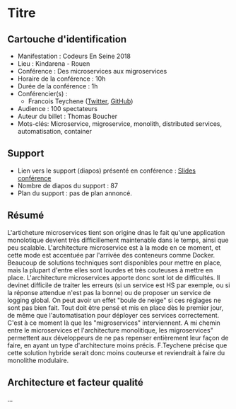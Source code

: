 # Titre

## Cartouche d'identification

- Manifestation : Codeurs En Seine 2018
- Lieu : Kindarena - Rouen
- Conférence : Des microservices aux migroservices
- Horaire de la conférence : 10h
- Durée de la conférence : 1h
- Conférencier(s) :
  - Francois Teychene ([Twitter](https://twitter.com/fteychene), [GitHub](https://github.com/fteychene))
- Audience : 100 spectateurs
- Auteur du billet : Thomas Boucher
- Mots-clés: Microservice, migroservice, monolith, distributed services, automatisation, container

## Support
- Lien vers le support (diapos) présenté en conférence : [Slides conférence](https://docs.google.com/presentation/d/1Z3hkFPBPBTX7sRxmwzBnPfS_AaI6zLz18BrMeSpmXw8/present?slide=id.g480600b79f_0_1973)
- Nombre de diapos du support : 87
- Plan du support : pas de plan annoncé.

## Résumé
L'articheture microservices tient son origine dnas le fait qu'une application monolotique devient très difficillement maintenable dans le temps, ainsi que peu scalable. L'architecture microservice est à la mode en ce moment, et cette mode est accentuée par l'arrivée des conteneurs comme Docker. Beaucoup de solutions techniques sont disponibles pour mettre en place, mais la plupart d'entre elles sont lourdes et très couteuses à mettre en place. L'architecture microservices apporte donc sont lot de difficultés. Il devinet difficile de traiter les erreurs (si un service est HS par exemple, ou si la réponse attendue n'est pas la bonne) ou de proposer un service de logging global. On peut avoir un effet "boule de neige" si ces réglages ne sont pas bien fait. Tout doit être pensé et mis en place dès le premier jour, de même que l'automatisation pour déployer ces services correctement. C'est à ce moment là que les "migroservices" interviennent. A mi chemin entre le microservices et l'architecture monolitique, les migroservices" permettent aux développeurs de ne pas repenser entièrement leur façon de faire, en ayant un type d'architecture moins précis. F.Teychene précise que cette solution hybride serait donc moins couteurse et reviendrait à faire du monolithe modulaire. 


## Architecture et facteur qualité
...
